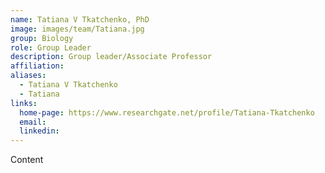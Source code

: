 ```yaml
---
name: Tatiana V Tkatchenko, PhD
image: images/team/Tatiana.jpg
group: Biology
role: Group Leader
description: Group leader/Associate Professor
affiliation: 
aliases:
  - Tatiana V Tkatchenko
  - Tatiana
links:
  home-page: https://www.researchgate.net/profile/Tatiana-Tkatchenko
  email: 
  linkedin: 
---
```


Content
<br>


